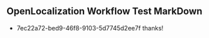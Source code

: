 ## OpenLocalization Workflow Test MarkDown
* 7ec22a72-bed9-46f8-9103-5d7745d2ee7f thanks!

<!--HONumber=Jul16_HO3-->


